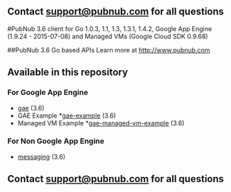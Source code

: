 ## Contact support@pubnub.com for all questions

#PubNub 3.6 client for Go 1.0.3, 1.1, 1.3, 1.3.1, 1.4.2, Google App Engine (1.9.24 - 2015-07-08) and Managed VMs (Google Cloud SDK 0.9.68)

##PubNub 3.6 Go based APIs
Learn more at http://www.pubnub.com

## Available in this repository

### For Google App Engine

* [gae](gae) (3.6)
* GAE Example
 *[gae-example](gae-example) (3.6)
* Managed VM Example
 *[gae-managed-vm-example](gae-managed-vm-example) (3.6)

### For Non Google App Engine

* [messaging](messaging) (3.6)

## Contact support@pubnub.com for all questions
